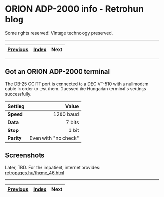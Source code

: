 # ORION ADP-2000 info - Retrohun blog

Some rights reserved! Vintage technology preserved.

---

[Previous](../pcem14vsqnxdemo) | [Index](../../../../) | Next
--- | --- | ---

---

## Got an ORION ADP-2000 terminal
The DB-25 CCITT port is connected to a DEC VT-510 with a nullmodem cable in order to test them. Guessed the Hungarian terminal's settings successfully.

| Setting    | Value                |
| ---------- | --------------------:|
| **Speed**  | 1200 baud            |
| **Data**   | 7 bits               |
| **Stop**   | 1 bit                |
| **Parity** | Even with "no check" |

## Screenshots
Later, TBD. For the impatient, internet provides: [retropages.hu/theme_46.html](http://retropages.hu/theme_46.html#Orion_ADP_2000)

---

[Previous](../pcem14vsqnxdemo) | [Index](../../../../) | Next
--- | --- | ---
